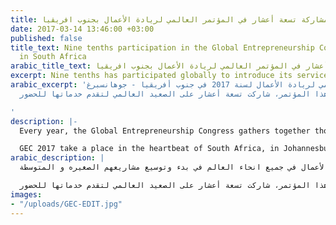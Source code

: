 ```yaml
---
title: مشاركة تسعة أعشار في المؤتمر العالمي لريادة الأعمال بجنوب افريقيا
date: 2017-03-14 13:46:00 +03:00
published: false
title_text: Nine tenths participation in the Global Entrepreneurship Congress (GEC)
  in South Africa
arabic_title_text: مشاركة تسعة أعشار في المؤتمر العالمي لريادة الأعمال بجنوب افريقيا
excerpt: Nine tenths has participated globally to introduce its services for the public.
arabic_excerpt: 'اقيم المؤتمر العالمي لريادة الأعمال لسنة 2017 في جنوب أفريقيا - جوهانسبرغ.
  ومن خلال هذا المؤتمر، شاركت تسعة أعشار على الصعيد العالمي لتقدم خدماتها للحضور.

'
description: |-
  Every year, the Global Entrepreneurship Congress gathers together thousands of entrepreneurs, investors, researchers, policymakers and other startup champions from more than 160 countries to identify new ways of helping founders start and scale new ventures around the world. At the week-long GEC, delegates make connections, gain insights, learn about new research, and leave ready to renew their programs, policy ideas or firm founder skills.

  GEC 2017 take a place in the heartbeat of South Africa, in Johannesburg. Through out this congress, Nine Tenths has participated globally to introduce its services for the public.
arabic_description: |
  سنوياً يعقد المؤتمر العالمي لريادة الأعمال. حيث يجمع الآلاف من رجال الأعمال والمستثمرين و المهتمين في مجال ريادة الأعمال من أكثر من 160 بلداً. يهدف المؤتمر مساعدة رواد الأعمال في جميع انحاء العالم في بدء وتوسيع مشاريعهم الصغيره و المتوسطة.

  اقيم المؤتمر العالمي لريادة الأعمال لسنة 2017 في جنوب أفريقيا - جوهانسبرغ. ومن خلال هذا المؤتمر، شاركت تسعة أعشار على الصعيد العالمي لتقدم خدماتها للحضور.
images:
- "/uploads/GEC-EDIT.jpg"
---
```


